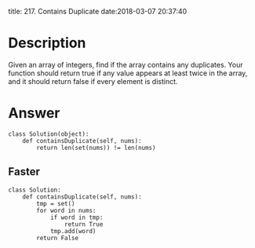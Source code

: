 title: 217. Contains Duplicate
date:2018-03-07 20:37:40

# Description
Given an array of integers, find if the array contains any duplicates. Your function should return true if any value appears at least twice in the array, and it should return false if every element is distinct.

# Answer
```python3
class Solution(object):
    def containsDuplicate(self, nums):
        return len(set(nums)) != len(nums)
```

## Faster
```python3
class Solution:
    def containsDuplicate(self, nums):
        tmp = set()
        for word in nums:
            if word in tmp:
                return True
            tmp.add(word)
        return False
  ```